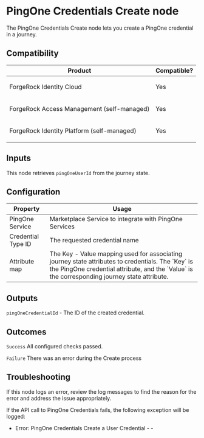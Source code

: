 # PingOne Credentials Create node

The PingOne Credentials Create node lets you create a PingOne credential in a
journey.

## Compatibility

<table>
  <colgroup>
    <col>
    <col>
  </colgroup>
  <thead>
  <tr>
    <th>Product</th>
    <th>Compatible?</th>
  </tr>
  </thead>
  <tbody>
  <tr>
    <td><p>ForgeRock Identity Cloud</p></td>
    <td><p><span>Yes</span></p></td>
  </tr>
  <tr>
    <td><p>ForgeRock Access Management (self-managed)</p></td>
    <td><p><span>Yes</span></p></td>
  </tr>
  <tr>
    <td><p>ForgeRock Identity Platform (self-managed)</p></td>
    <td><p><span>Yes</span></p></td>
  </tr>
  </tbody>
</table>

## Inputs

This node retrieves `pingOneUserId` from the journey state.

## Configuration

<table>
  <thead>
    <th>Property</th>
    <th>Usage</th>
  </thead>
  <tbody>
    <tr>
      <td>PingOne Service</td>
      <td>Marketplace Service to integrate with PingOne Services
      </td>
    </tr>
  <tr>
    <td>Credential Type ID</td>
    <td>The requested credential name</td>
  </tr>
    </tr>
     <tr>
      <td>Attribute map</td>
      <td>The Key - Value mapping used for associating journey state attributes to
credentials. The `Key` is the PingOne credential attribute, and the `Value` is the
corresponding journey state attribute.</td>
    </tr>

  </tbody>
</table>

## Outputs

`pingOneCredentialId` - The ID of the created credential.


## Outcomes

`Success`
All configured checks passed.

`Failure`
There was an error during the Create process

## Troubleshooting

If this node logs an error, review the log messages to find the reason for the error and address the issue
appropriately.

If the API call to PingOne Credentials fails, the following exception will be logged:

* Error: PingOne Credentials Create a User Credential - <Status Code> - <Response Body> 